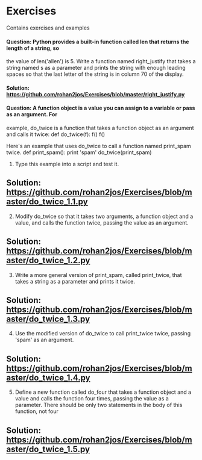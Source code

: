 # Exercises
Contains exercises and examples


#### Question: Python provides a built-in function called len that returns the length of a string, so
the value of len('allen') is 5.
Write a function named right_justify that takes a string named s as a parameter and prints the
string with enough leading spaces so that the last letter of the string is in column 70 of the display.
#### Solution: https://github.com/rohan2jos/Exercises/blob/master/right_justify.py

#### Question: A function object is a value you can assign to a variable or pass as an argument. For
example, do_twice is a function that takes a function object as an argument and calls it twice:
def do_twice(f):
f()
f()

Here's an example that uses do_twice to call a function named print_spam twice.
def print_spam():
print 'spam'
do_twice(print_spam)
1. Type this example into a script and test it.
## Solution: https://github.com/rohan2jos/Exercises/blob/master/do_twice_1.1.py
2. Modify do_twice so that it takes two arguments, a function object and a value, and calls the
function twice, passing the value as an argument.
## Solution: https://github.com/rohan2jos/Exercises/blob/master/do_twice_1.2.py
3. Write a more general version of print_spam, called print_twice, that takes a string as a
parameter and prints it twice.
## Solution: https://github.com/rohan2jos/Exercises/blob/master/do_twice_1.3.py
4. Use the modified version of do_twice to call print_twice twice, passing 'spam' as an
argument.
## Solution: https://github.com/rohan2jos/Exercises/blob/master/do_twice_1.4.py
5. Define a new function called do_four that takes a function object and a value and calls the
function four times, passing the value as a parameter. There should be only two statements in
the body of this function, not four
## Solution: https://github.com/rohan2jos/Exercises/blob/master/do_twice_1.5.py
